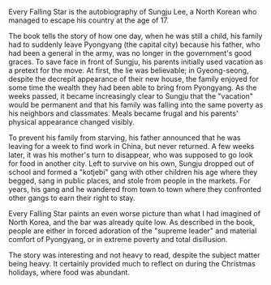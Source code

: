 Every Falling Star is the autobiography of Sungju Lee, a North Korean who managed to escape his country at the age of 17.

The book tells the story of how one day, when he was still a child, his family had to suddenly leave Pyongyang (the capital city) because his father, who had been a general in the army, was no longer in the government's good graces. To save face in front of Sungju, his parents initially used vacation as a pretext for the move. At first, the lie was believable; in Gyeong-seong, despite the decrepit appearance of their new house, the family enjoyed for some time the wealth they had been able to bring from Pyongyang. As the weeks passed, it became increasingly clear to Sungju that the "vacation" would be permanent and that his family was falling into the same poverty as his neighbors and classmates. Meals became frugal and his parents' physical appearance changed visibly.

To prevent his family from starving, his father announced that he was leaving for a week to find work in China, but never returned. A few weeks later, it was his mother's turn to disappear, who was supposed to go look for food in another city. Left to survive on his own, Sungju dropped out of school and formed a "kotjebi" gang with other children his age where they begged, sang in public places, and stole from people in the markets. For years, his gang and he wandered from town to town where they confronted other gangs to earn their right to stay.

Every Falling Star paints an even worse picture than what I had imagined of North Korea, and the bar was already quite low. As described in the book, people are either in forced adoration of the "supreme leader" and material comfort of Pyongyang, or in extreme poverty and total disillusion.

The story was interesting and not heavy to read, despite the subject matter being heavy. It certainly provided much to reflect on during the Christmas holidays, where food was abundant.
